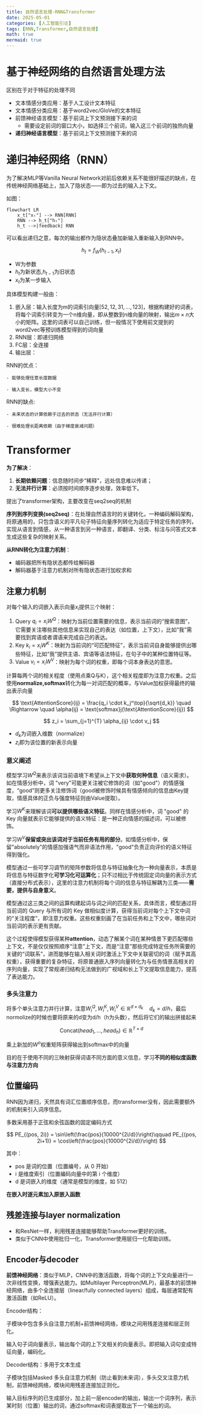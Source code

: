 ```yaml
---
title: 自然语言处理-RNN&Transformer
date: 2025-05-01
categories: [人工智能引论]
tags: [RNN,Transformer,自然语言处理]
math: true
mermaid: true
---
```



# 基于神经网络的自然语言处理方法

区别在于对于特征的处理不同

+ 文本情感分类应用：基于人工设计文本特征
+ 文本情感分类应用：基于word2vec/GloVe的文本特征
+ 前馈神经语言模型：基于前词上下文预测接下来的词
	+ 需要设定前词的窗口大小，如选择三个前词，输入这三个前词的独热向量
+ **递归神经语言模型**：基于前词上下文预测接下来的词

# 递归神经网络（RNN）

为了解决MLP等Vanilla Neural Network对前后依赖关系不能很好描述的缺点，在传统神经网络基础上，加入了隐状态——即为过去的输入上下文。

如图：

```mermaid
flowchart LR
    x_t["xₜ"] --> RNN[RNN]
    RNN --> h_t["hₜ"]
    h_t -->|feedback| RNN
```

可以看出递归之意，每次的输出都作为隐状态叠加新输入重新输入到RNN中。

$$
h_t = f_W(h_{t-1},x_t)
$$

+ W为参数
+ $h_t$为新状态,$h_{t-1}$为旧状态
+ $x_t$为某一步输入

具体模型构建一般由：

1. 嵌入层：输入长度为m的词索引向量$[52,12,31,...,123]$，根据构建好的词表，将每个词索引转变为一个n维向量，即从整数到n维向量的映射，输出$m \times n$大小的矩阵。这里的词表可以自己训练，但一般情况下使用前文提到的word2vec等预训练模型得到的词向量
2. RNN层：即递归网络
3. FC层：全连接
4. 输出层：

RNN的优点： 

	- 能够处理任意长度数据

	- 输入变长，模型大小不变 

RNN的缺点: 

	- 未来状态的计算依赖于过去的状态（无法并行计算）

	- 很难处理长距离依赖（由于梯度衰减问题）


# Transformer

**为了解决**：

1. **长期依赖问题**：信息随时间步“稀释”，远处信息难以传递；
2. **无法并行计算**：必须按时间顺序逐步处理，效率低下。

提出了transformer架构，主要改变在seq2seq的机制

**序列到序列变换(seq2seq)**：在处理自然语言时的关键转化，一种编码解码架构，将原通用的，只包含语义的平凡句子特征向量序列转化为适应于特定任务的序列，实现从语言到情感，从一种语言到另一种语言，即翻译、分类、标注与问答式文本生成这些复杂的映射关系。

**从RNN转化为注意力机制**：

+ 编码器把所有隐状态都传给解码器 
+ 解码器基于注意力机制对所有隐状态进行加权求和

## 注意力机制

对每个输入的词嵌入表示向量$x_i$提供三个映射：

1. Query ${q_i} = {x_i}W^Q$：映射为当前位置需要的信息，表示当前词的“搜索意图”，它需要关注哪些其他信息来实现自己的表达（如位置，上下文），比如“我”需要找到宾语或者谓语来完成自己的表达。
2. Key ${k_i} = {x_i}W^K$：映射为当前词的“可匹配特征”，表示当前词自身能够提供出哪些特征，比如“我”提供主语、宾语等语法特征，在句子中的某种位置特征等。
3. Value ${v_i} = {x_i}W^V$：映射为每个词的权重，即每个词本身表达的意思。

计算每两个词的相关程度（使用点乘Q与K），这个相关程度即为注意力权重。之后使用**normalize,softmax**转化为每一对词匹配的概率，与Value加权获得最终的输出表示向量

$$
\text{AttentionScore}{ij} = \frac{q_i \cdot k_j^\top}{\sqrt{d_k}} \quad \Rightarrow \quad \alpha{ij} = \text{softmax}j(\text{AttentionScore}{ij})
$$

$$
z_i = \sum_{j=1}^{T} \alpha_{ij} \cdot v_j
$$

+ $d_k$为词嵌入维数（normalize）
+ $z_i$即为该位置的新表示向量

### 意义阐述

模型学习$W^Q$来表示该词当前语境下希望从上下文中**获取何种信息**（语义需求）。如在情感分析中，词 "very"可能更关注被它修饰的词（如"good"）的情感强度，“good”则更多关注修饰词（good被修饰时候具有情感倾向的信息由Key提取，情感具体的正负与强度特征则由Value提取）。

学习$W^K$来理解该词**可以提供哪些语义特征**。同样在情感分析中，词 "good" 的 Key 向量就表示它能够提供的语义特征：是一种正向情感的描述词，可以被修饰。

学习$W^V$**保留或突出该词对于当前任务有用的部分**。如情感分析中，保留"absolutely"的情感加强语气而非语法作用，"good"负责正向评价的语义特征得到强化。

模型通过一些可学习调节的矩阵参数将信息与特征抽象化为一种向量表示，本质是将信息与特征数字化**可学习化可运算化**；只不过相比于传统固定词向量的表示方式（直接分布式表示），这里的注意力机制将每个词的信息与特征解耦为三类——**需要，提供与自身意义**。

模型通过这三类之间的运算构建起词与词之间的匹配关系，具体而言，模型通过将当前词的 Query 与所有词的 Key 做相似度计算，获得当前词对每个上下文中词的“关注程度”，即注意力权重。这些权重刻画了在当前任务和上下文中，哪些词对当前词的表示更有贡献。

这个过程使得模型获得某种**attention**，动态了解某个词在某种情景下更匹配哪些上下文，不是仅仅按照顺序“注意”上下文，而是“注意”那些完成特定任务所需要的关键的“词联系”，进而能够在输入相关词时激活上下文中关联密切的词（赋予其高权重），获得重要的复杂特征，将原普通嵌入序列向量转化为与任务情景高相关的序列向量，实现了常规递归结构无法做到的广视域和长上下文提取信息能力，提高了表达能力。

### 多头注意力

将多个单头注意力并行计算，注意$W^Q_i, W^K_i, W^V_i \in \mathbb{R}^{d \times d_k} \quad d_k = d / h$，最后normolize的时候也要将原来的d变为d/h（h为头数），然后将它们的输出拼接起来

$$
\text{Concat}(head_1, \dots, head_h) \in \mathbb{R}^{T \times d}
$$

乘上新加的$W^o$权重矩阵获得输出到softmax中的向量

目的在于使用不同的三映射获得词语不同方面的意义信息，学习**不同的相似度函数与注意力方向**

## 位置编码

RNN因为递归，天然具有词汇位置顺序信息，而transformer没有，因此需要额外的机制来引入词序信息。

多数采用基于正弦和余弦函数的固定编码方式

$$
PE_{(pos, 2i)} = \sin\left(\frac{pos}{10000^{2i/d}}\right)\qquad
PE_{(pos, 2i+1)} = \cos\left(\frac{pos}{10000^{2i/d}}\right)
$$

其中：

- pos 是词的位置（位置编号，从 0 开始）
- i 是维度索引（位置编码向量中的第 i 个维度）
- d 是词嵌入的维度（通常是模型的维度，如 512）

**在嵌入时逐元素加入原嵌入函数**

## 残差连接与layer normalization

+ 和ResNet一样，利用残差连接能够帮助Transformer更好的训练。 
+ 类似于CNN中使用批归一化，Transformer使用层归一化帮助训练。

## Encoder与decoder

**前馈神经网络**：类似于MLP，CNN中的激活函数，将每个词的上下文向量进行一次非线性变换，增强表达能力。如Multilayer Perceptron(MLP)，最基本的前馈神经网络，由多个全连接层（linear/fully connected layers）组成，每层通常配有激活函数（如ReLU）。

Encoder结构：

子模块中包含多头自注意力机制+前馈神经网络，模块之间用残差连接和层正则化。

输入句子词向量表示，输出每个词的上下文相关的向量表示。即把输入词句变成特征向量，编码化。

Decoder结构：多用于文本生成

子模块包括Masked 多头自注意力机制（防止看到未来词），多头交叉注意力机制，前馈神经网络，模块间用残差连接加正则化。

输入目标序列的已生成部分，加上前一层encoder的输出，输出一个词序列，表示某时刻（位置）输出的词，通过softmax和词表提取出下一个输出的词。

